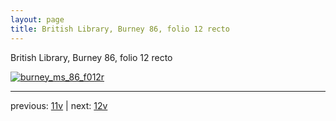 ```yaml
---
layout: page
title: British Library, Burney 86, folio 12 recto
---
```


British Library, Burney 86, folio 12 recto

[![burney_ms_86_f012r](http://www.homermultitext.org/iipsrv?IIIF=/project/homer/pyramidal/deepzoom/bl/burney86imgs/v1/burney_ms_86_f012r.tif/full/800,/0/default.jpg)](http://www.homermultitext.org/ict2/?urn=urn:cite2:bl:burney86imgs.v1:burney_ms_86_f012r) 

---

previous:  [11v](../11v/) | next: [12v](../12v/)